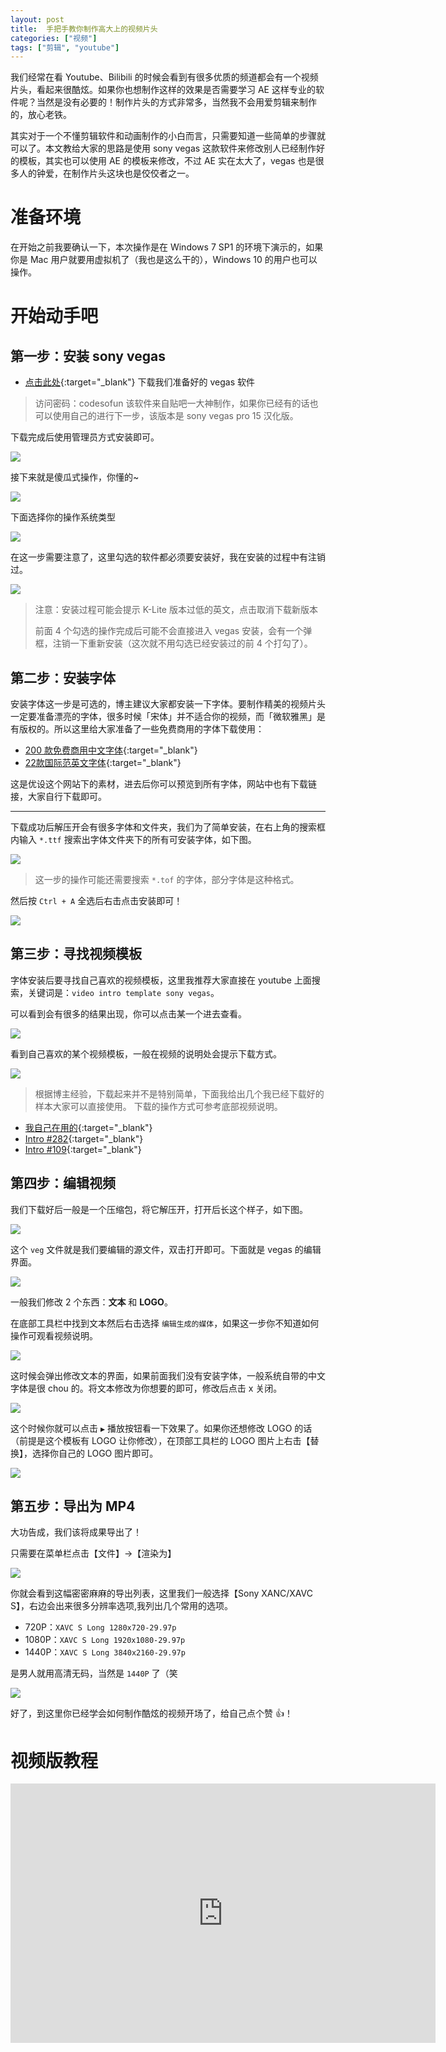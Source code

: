 ```yaml
---
layout: post
title:  手把手教你制作高大上的视频片头
categories: ["视频"]
tags: ["剪辑", "youtube"]
---
```


我们经常在看 Youtube、Bilibili 的时候会看到有很多优质的频道都会有一个视频片头，看起来很酷炫。如果你也想制作这样的效果是否需要学习 AE 这样专业的软件呢？当然是没有必要的！制作片头的方式非常多，当然我不会用爱剪辑来制作的，放心老铁。

其实对于一个不懂剪辑软件和动画制作的小白而言，只需要知道一些简单的步骤就可以了。本文教给大家的思路是使用 sony vegas 这款软件来修改别人已经制作好的模板，其实也可以使用 AE 的模板来修改，不过 AE 实在太大了，vegas 也是很多人的钟爱，在制作片头这块也是佼佼者之一。

# 准备环境

在开始之前我要确认一下，本次操作是在 Windows 7 SP1 的环境下演示的，如果你是 Mac 用户就要用虚拟机了（我也是这么干的），Windows 10 的用户也可以操作。

# 开始动手吧

## 第一步：安装 sony vegas

- [点击此处](https://share.weiyun.com/5fhLx5G){:target="_blank"} 下载我们准备好的 vegas 软件

> 访问密码：codesofun 该软件来自贴吧一大神制作，如果你已经有的话也可以使用自己的进行下一步，该版本是 sony vegas pro 15 汉化版。

下载完成后使用管理员方式安装即可。

![](/assets/images/2018/11/make_video_intro_01.png)

接下来就是傻瓜式操作，你懂的~

![](/assets/images/2018/11/make_video_intro_02.png)

下面选择你的操作系统类型

![](/assets/images/2018/11/make_video_intro_03.png)

在这一步需要注意了，这里勾选的软件都必须要安装好，我在安装的过程中有注销过。

![](/assets/images/2018/11/make_video_intro_04.png)

> 注意：安装过程可能会提示 K-Lite 版本过低的英文，点击取消下载新版本
> 
> 前面 4 个勾选的操作完成后可能不会直接进入 vegas 安装，会有一个弹框，注销一下重新安装（这次就不用勾选已经安装过的前 4 个打勾了）。

## 第二步：安装字体

安装字体这一步是可选的，博主建议大家都安装一下字体。要制作精美的视频片头一定要准备漂亮的字体，很多时候「宋体」并不适合你的视频，而「微软雅黑」是有版权的。所以这里给大家准备了一些免费商用的字体下载使用：

- [200 款免费商用中文字体](https://www.uisdc.com/200-models-free-commercial-fonts){:target="_blank"}
- [22款国际范英文字体](https://www.uisdc.com/22-fresh-fonts-for-designers){:target="_blank"}

这是优设这个网站下的素材，进去后你可以预览到所有字体，网站中也有下载链接，大家自行下载即可。

---

下载成功后解压开会有很多字体和文件夹，我们为了简单安装，在右上角的搜索框内输入 `*.ttf` 搜索出字体文件夹下的所有可安装字体，如下图。

![](/assets/images/2018/11/make_video_intro_05.png)

> 这一步的操作可能还需要搜索 `*.tof` 的字体，部分字体是这种格式。

然后按 `Ctrl + A` 全选后右击点击安装即可！

![](/assets/images/2018/11/make_video_intro_06.png)

## 第三步：寻找视频模板

字体安装后要寻找自己喜欢的视频模板，这里我推荐大家直接在 youtube 上面搜索，关键词是：`video intro template sony vegas`。

可以看到会有很多的结果出现，你可以点击某一个进去查看。

![](/assets/images/2018/11/make_video_intro_07.png)

看到自己喜欢的某个视频模板，一般在视频的说明处会提示下载方式。

![](/assets/images/2018/11/make_video_intro_08.png)

> 根据博主经验，下载起来并不是特别简单，下面我给出几个我已经下载好的样本大家可以直接使用。
> 下载的操作方式可参考底部视频说明。

- [我自己在用的](https://share.weiyun.com/5gkuKrj){:target="_blank"}
- [Intro #282](https://share.weiyun.com/5DoRVMS){:target="_blank"}
- [Intro #109](https://share.weiyun.com/5NcemgN){:target="_blank"}

## 第四步：编辑视频

我们下载好后一般是一个压缩包，将它解压开，打开后长这个样子，如下图。

![](/assets/images/2018/11/make_video_intro_10.png)

这个 `veg` 文件就是我们要编辑的源文件，双击打开即可。下面就是 vegas 的编辑界面。

![](/assets/images/2018/11/make_video_intro_11.png)

一般我们修改 2 个东西：**文本** 和 **LOGO**。

在底部工具栏中找到文本然后右击选择 `编辑生成的媒体`，如果这一步你不知道如何操作可观看视频说明。

![](/assets/images/2018/11/make_video_intro_12.png)

这时候会弹出修改文本的界面，如果前面我们没有安装字体，一般系统自带的中文字体是很 chou 的。将文本修改为你想要的即可，修改后点击 x 关闭。

![](/assets/images/2018/11/make_video_intro_13.png)

这个时候你就可以点击 `▶` 播放按钮看一下效果了。如果你还想修改 LOGO 的话（前提是这个模板有 LOGO 让你修改），在顶部工具栏的 LOGO 图片上右击【替换】，选择你自己的 LOGO 图片即可。

![](/assets/images/2018/11/make_video_intro_14.png)

## 第五步：导出为 MP4

大功告成，我们该将成果导出了！

只需要在菜单栏点击【文件】->【渲染为】

![](/assets/images/2018/11/make_video_intro_15.png)

你就会看到这幅密密麻麻的导出列表，这里我们一般选择【Sony XANC/XAVC S】，右边会出来很多分辨率选项,我列出几个常用的选项。

- 720P：`XAVC S Long 1280x720-29.97p`
- 1080P：`XAVC S Long 1920x1080-29.97p`
- 1440P：`XAVC S Long 3840x2160-29.97p`

是男人就用高清无码，当然是 `1440P` 了（笑 

![](/assets/images/2018/11/make_video_intro_16.png)

好了，到这里你已经学会如何制作酷炫的视频开场了，给自己点个赞 👍！

# 视频版教程

<iframe width="680" height="415" src="https://www.youtube.com/embed/KK-MY9MjlJI" frameborder="0" allow="accelerometer; autoplay; encrypted-media; gyroscope; picture-in-picture" allowfullscreen></iframe>
